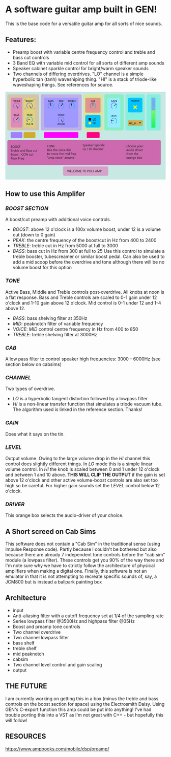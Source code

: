 # A software guitar amp built in GEN!

This is the base code for a versatile guitar amp for all sorts of nice sounds.  

## Features:
- Preamp boost with variable centre frequency control and treble and bass cut controls
- 3 Band EQ with variable mid control for all sorts of different amp sounds
- Speaker cabinet sparkle control for bright/warm speaker sounds
- Two channels of differing overdrives.  "LO" channel is a simple hyperbolic tan (tanh) waveshiping thing. "HI" is a stack of triode-like waveshaping things.  See references for source.

![amp panel graphic](panel.jpg)

## How to use this Amplifer
### _BOOST SECTION_
A boost/cut preamp with additional voice controls.  
- _BOOST_: above 12 o'clock is a 100x volume boost, under 12 is a volume cut (down to 0 gain)
- _PEAK_: the centre frequency of the boost/cut in Hz from 400 to 2400
- _TREBLE_: treble cut in Hz from 5000 at full to 3000
- _BASS_: bass cut in Hz from 300 at full to 25
Use this control to simulate a treble booster, tubescreamer or similar boost pedal.  Can also be used to add a mid scoop before the overdrive and tone although there will be no volume boost for this option

### _TONE_
Active Bass, Middle and Treble controls post-overdrive.  All knobs at noon is a flat response.  Bass and Treble controls are scaled to 0-1 gain under 12 o'clock and 1-10 gain above 12 o'clock.  Mid control is 0-1 under 12 and 1-4 above 12.
- _BASS_: bass shelving filter at 350Hz
- _MID_: peaknotch filter of variable frequency
- _VOICE_: _MID_ control centre frequency in Hz from 400 to 850
- _TREBLE_: treble shelving filter at 3000Hz

### _CAB_
A low pass filter to control speaker high frequencies: 3000 - 6000Hz (see section below on cabsims)

### _CHANNEL_
Two types of overdrive.
- _LO_ is a hyperbolic tangent distortion followed by a lowpass filter
- _HI_ is a non-linear transfer function that simulates a triode vacuum tube.  The algorithm used is linked in the reference section.  Thanks!

### _GAIN_
Does what it says on the tin.  

### _LEVEL_
Output volume.  Owing to the large volume drop in the _HI_ channel this control does slightly different things.  In _LO_ mode this is a simple linear volume control.  In _HI_ the knob is scaled between 0 and 1 under 12 o'clock and between 1 and 10 above.  **THIS WILL CLIP THE OUTPUT** if the gain is set above 12 o'clock and other active volume-boost controls are also set too high so be careful.  For higher gain sounds set the _LEVEL_ control below 12 o'clock. 

### _DRIVER_
This orange box selects the audio-driver of your choice.

## A Short screed on Cab Sims<br>
This software does not contain a "Cab Sim" in the traditional sense (using Impulse Response code).  Partly because I couldn't be bothered but also because there are already 7 independent tone controls before the "cab sim" module (a lowpass filter).  These controls get you 90% of the way there and I'm note sure why we have to strictly follow the architecture of physical amplifiers when making a digital one.  Finally, this software is not an emulator in that it is not attempting to recreate specific sounds of, say, a JCM800 but is instead a ballpark painting box

## Architecture
- input
- Anti-aliasing filter with a cutoff frequency set at 1/4 of the sampling rate
- Series lowpass filter @3500Hz and highpass filter @35Hz
- Boost and preamp tone controls
- Two channel overdrive
- Two channel lowpass filter
- bass shelf
- treble shelf
- mid peaknotch
- cabsim
- Two channel level control and gain scaling
- output

## THE FUTURE
I am currently working on getting this in a box (minus the treble and bass controls on the boost section for space) using the Electrosmith Daisy.  Using GEN's C-export function this amp could be put into anything!
I've had trouble porting this into a VST as I'm not great with C++ - but hopefully this will follow!

## RESOURCES
https://www.ampbooks.com/mobile/dsp/preamp/
